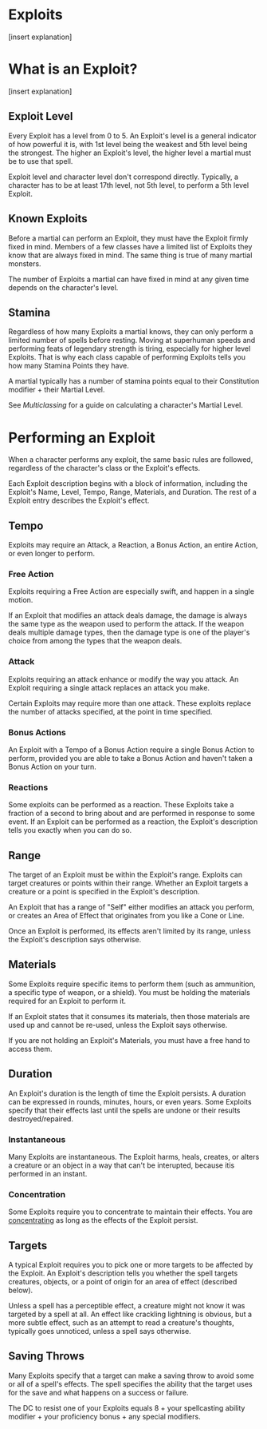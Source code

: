 # Exploits
[insert explanation]

# What is an Exploit?
[insert explanation]

## Exploit Level
Every Exploit has a level from 0 to 5. An Exploit's level is a general indicator of how powerful it is, with 1st level being the weakest and 5th level being the strongest. The higher an Exploit's level, the higher level a martial must be to use that spell.

Exploit level and character level don't correspond directly. Typically, a character has to be at least 17th level, not 5th level, to perform a 5th level Exploit.

## Known Exploits
Before a martial can perform an Exploit, they must have the Exploit firmly fixed in mind. Members of a few classes have a limited list of Exploits they know that are always fixed in mind. The same thing is true of many martial monsters.

The number of Exploits a martial can have fixed in mind at any given time depends on the character's level.

## Stamina
Regardless of how many Exploits a martial knows, they can only perform a limited number of spells before resting. Moving at superhuman speeds and performing feats of legendary strength is tiring, especially for higher level Exploits. That is why each class capable of performing Exploits tells you how many Stamina Points they have.

A martial typically has a number of stamina points equal to their Constitution modifier + their Martial Level.

See *Multiclassing* for a guide on calculating a character's Martial Level.

# Performing an Exploit
When a character performs any exploit, the same basic rules are followed, regardless of the character's class or the Exploit's effects.

Each Exploit description begins with a block of information, including the Exploit's Name, Level, Tempo, Range, Materials, and Duration. The rest of a Exploit entry describes the Exploit's effect.

## Tempo
Exploits may require an Attack, a Reaction, a Bonus Action, an entire Action, or even longer to perform.

### Free Action
Exploits requiring a Free Action are especially swift, and happen in a single motion.

If an Exploit that modifies an attack deals damage, the damage is always the same type as the weapon used to perform the attack. If the weapon deals multiple damage types, then the damage type is one of the player's choice from among the types that the weapon deals.

### Attack
Exploits requiring an attack enhance or modify the way you attack. An Exploit requiring a single attack replaces an attack you make.

Certain Exploits may require more than one attack. These exploits replace the number of attacks specified, at the point in time specified.

### Bonus Actions
An Exploit with a Tempo of a Bonus Action require a single Bonus Action to perform, provided you are able to take a Bonus Action and haven't taken a Bonus Action on your turn.

### Reactions
Some exploits can be performed as a reaction. These Exploits take a fraction of a second to bring about and are performed in response to some event. If an Exploit can be performed as a reaction, the Exploit's description tells you exactly when you can do so.

## Range
The target of an Exploit must be within the Exploit's range. Exploits can target creatures or points within their range. Whether an Exploit targets a creature or a point is specified in the Exploit's description.

An Exploit that has a range of "Self" either modifies an attack you perform, or creates an Area of Effect that originates from you like a Cone or Line.

Once an Exploit is performed, its effects aren't limited by its range, unless the Exploit's description says otherwise.

## Materials
Some Exploits require specific items to perform them (such as ammunition, a specific type of weapon, or a shield). You must be holding the materials required for an Exploit to perform it.

If an Exploit states that it consumes its materials, then those materials are used up and cannot be re-used, unless the Exploit says otherwise.

If you are not holding an Exploit's Materials, you must have a free hand to access them.

## Duration
An Exploit's duration is the length of time the Exploit persists. A duration can be expressed in rounds, minutes, hours, or even years. Some Exploits specify that their effects last until the spells are undone or their results destroyed/repaired.

### Instantaneous
Many Exploits are instantaneous. The Exploit  harms, heals, creates, or alters a creature or an object in a way that can't be interupted, because itis performed in an instant.

### Concentration
Some Exploits require you to concentrate to maintain their effects. You are [concentrating] as long as the effects of the Exploit persist.

[concentrating]: ../../Conditions/Concentrating.md

## Targets
A typical Exploit requires you to pick one or more targets to be affected by the Exploit. An Exploit's description tells you whether the spell targets creatures, objects, or a point of origin for an area of effect (described below).

Unless a spell has a perceptible effect, a creature might not know it was targeted by a spell at all. An effect like crackling lightning is obvious, but a more subtle effect, such as an attempt to read a creature's thoughts, typically goes unnoticed, unless a spell says otherwise.

## Saving Throws
Many Exploits specify that a target can make a saving throw to avoid some or all of a spell's effects. The spell specifies the ability that the target uses for the save and what happens on a success or failure.

The DC to resist one of your Exploits equals 8 + your spellcasting ability modifier + your proficiency bonus + any special modifiers.
